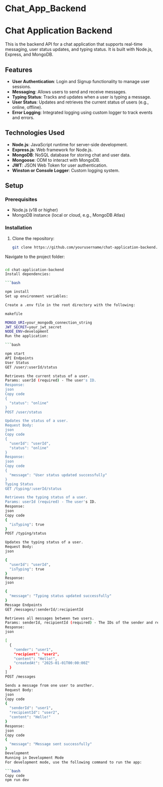 # Chat_App_Backend

# Chat Application Backend

This is the backend API for a chat application that supports real-time messaging, user status updates, and typing status. It is built with Node.js, Express, and MongoDB.

## Features

- **User Authentication**: Login and Signup functionality to manage user sessions.
- **Messaging**: Allows users to send and receive messages.
- **Typing Status**: Tracks and updates when a user is typing a message.
- **User Status**: Updates and retrieves the current status of users (e.g., online, offline).
- **Error Logging**: Integrated logging using custom logger to track events and errors.

## Technologies Used

- **Node.js**: JavaScript runtime for server-side development.
- **Express.js**: Web framework for Node.js.
- **MongoDB**: NoSQL database for storing chat and user data.
- **Mongoose**: ODM to interact with MongoDB.
- **JWT**: JSON Web Token for user authentication.
- **Winston or Console Logger**: Custom logging system.

## Setup

### Prerequisites

- Node.js (v18 or higher)
- MongoDB instance (local or cloud, e.g., MongoDB Atlas)

### Installation

1. Clone the repository:
   ```bash
   git clone https://github.com/yourusername/chat-application-backend.git
Navigate to the project folder:

```bash

cd chat-application-backend
Install dependencies:

```bash

npm install
Set up environment variables:

Create a .env file in the root directory with the following:

makefile

MONGO_URI=your_mongodb_connection_string
JWT_SECRET=your_jwt_secret
NODE_ENV=development
Run the application:

```bash

npm start
API Endpoints
User Status
GET /user/:userId/status

Retrieves the current status of a user.
Params: userId (required) - The user's ID.
Response:
json
Copy code
{
  "status": "online"
}
POST /user/status

Updates the status of a user.
Request Body:
json
Copy code
{
  "userId": "userId",
  "status": "online"
}
Response:
json
Copy code
{
  "message": "User status updated successfully"
}
Typing Status
GET /typing/:userId/status

Retrieves the typing status of a user.
Params: userId (required) - The user's ID.
Response:
json
Copy code
{
  "isTyping": true
}
POST /typing/status

Updates the typing status of a user.
Request Body:
json

{
  "userId": "userId",
  "isTyping": true
}
Response:
json

{
  "message": "Typing status updated successfully"
}
Message Endpoints
GET /messages/:senderId/:recipientId

Retrieves all messages between two users.
Params: senderId, recipientId (required) - The IDs of the sender and recipient.
Response:
json

[
  {
    "sender": "user1",
    "recipient": "user2",
    "content": "Hello!",
    "createdAt": "2025-01-01T00:00:00Z"
  }
]
POST /messages

Sends a message from one user to another.
Request Body:
json
Copy code
{
  "senderId": "user1",
  "recipientId": "user2",
  "content": "Hello!"
}
Response:
json
Copy code
{
  "message": "Message sent successfully"
}
Development
Running in Development Mode
For development mode, use the following command to run the app:

```bash
Copy code
npm run dev
